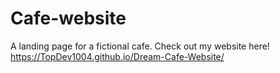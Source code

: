 # Cafe-website
A landing page for a fictional cafe.
Check out my website here! https://TopDev1004.github.io/Dream-Cafe-Website/
